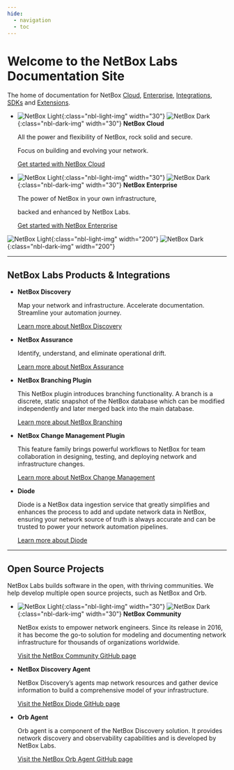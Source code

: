 ```yaml
---
hide:
  - navigation
  - toc
---
```

# Welcome to the NetBox Labs Documentation Site 

The home of documentation for NetBox [Cloud](Administration%20Console/console-access.md), [Enterprise](netbox-enterprise/nbe-overview.md), [Integrations](netbox-integrations/netbox-ansible-collection.md), [SDKs](sdks/pynetbox.md) and [Extensions](netbox-extensions/diode/index.md).

<div class="grid cards" markdown>

-  ![NetBox Light](/images/netbox-favicon.png){:class="nbl-light-img" width="30"} ![NetBox Dark](/images/netbox-light-favicon.png){:class="nbl-dark-img" width="30"} __NetBox Cloud__
    
    All the power and flexibility of NetBox, rock solid and secure. 

    Focus on building and evolving your network.

    [Get started with NetBox Cloud](Administration%20Console/console-access.md)

-  ![NetBox Light](/images/netbox-favicon.png){:class="nbl-light-img" width="30"} ![NetBox Dark](/images/netbox-light-favicon.png){:class="nbl-dark-img" width="30"} __NetBox Enterprise__
    
    The power of NetBox in your own infrastructure, 
    
    backed and enhanced by NetBox Labs.

    [Get started with NetBox Enterprise](netbox-enterprise/nbe-overview.md)


![NetBox Light](/images/netbox-favicon.png){:class="nbl-light-img" width="200"}
![NetBox Dark](/images/netbox-light-favicon.png){:class="nbl-dark-img" width="200"}

</div>


---

## NetBox Labs Products & Integrations

<div class="grid cards" markdown>

-   __NetBox Discovery__

    Map your network and infrastructure. 
    Accelerate documentation. 
    Streamline your automation journey.

    [Learn more about NetBox Discovery](netbox-discovery/index.md)


-   __NetBox Assurance__

    Identify, understand, and eliminate 
    operational drift.

    [Learn more about NetBox Assurance](netbox-assurance/index.md)

-   __NetBox Branching Plugin__

    This NetBox plugin introduces branching functionality. A branch is a discrete, static snapshot of the NetBox database which can be modified independently and later merged back into the main database. 

    [Learn more about NetBox Branching](netbox-extensions/branching/index.md)
  
-   __NetBox Change Management Plugin__

    This feature family brings powerful workflows to NetBox for team collaboration in designing, testing, and deploying network and infrastructure changes.

    [Learn more about NetBox Change Management](netbox-extensions/changes/index.md)

-   __Diode__

    Diode is a NetBox data ingestion service that greatly simplifies and enhances the process to add and update network data in NetBox, ensuring your network source of truth is always accurate and can be trusted to power your network automation pipelines.

    [Learn more about Diode](netbox-extensions/diode/index.md)

</div>

---

## Open Source Projects

NetBox Labs builds software in the open, with thriving communities. We help develop multiple open source projects, such as NetBox and Orb.

<div class="grid cards" markdown>

-   ![NetBox Light](/images/netbox-favicon.png){:class="nbl-light-img" width="30"} ![NetBox Dark](/images/netbox-light-favicon.png){:class="nbl-dark-img" width="30"} __NetBox Community__

    NetBox exists to empower network engineers. Since its release in 2016, it has become the go-to solution for modeling and documenting network infrastructure for thousands of organizations worldwide.

    [Visit the NetBox Community GitHub page](https://github.com/netbox-community/netbox)

-   __NetBox Discovery Agent__

    NetBox Discovery’s agents map network resources and gather device information to build a comprehensive model of your infrastructure.

    [Visit the NetBox Diode GitHub page](https://github.com/netboxlabs/diode)

-   __Orb Agent__

    Orb agent is a component of the NetBox Discovery solution. It provides network discovery and observability capabilities and is developed by NetBox Labs.

    [Visit the NetBox Orb Agent GitHub page](https://github.com/netboxlabs/orb-agent)

</div>